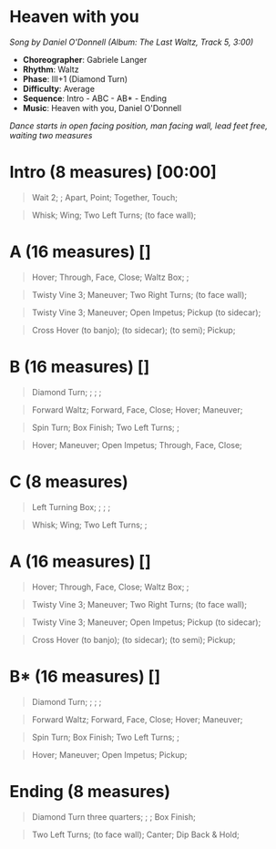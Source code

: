 # Heaven with you
*Song by Daniel O'Donnell (Album: The Last Waltz, Track 5, 3:00)*
 
* **Choreographer**: Gabriele Langer
* **Rhythm**: Waltz
* **Phase**: III+1 (Diamond Turn)
* **Difficulty**: Average
* **Sequence**: Intro - ABC - AB* - Ending
* **Music**: Heaven with you, Daniel O'Donnell
 
*Dance starts in open facing position, man facing wall, lead feet free, waiting two measures*
 
# Intro (8 measures) [00:00]

> Wait 2; ; Apart, Point; Together, Touch;

> Whisk; Wing; Two Left Turns; (to face wall);

# A (16 measures) []

> Hover; Through, Face, Close; Waltz Box; ;

> Twisty Vine 3; Maneuver; Two Right Turns; (to face wall);

> Twisty Vine 3; Maneuver; Open Impetus; Pickup (to sidecar);

> Cross Hover (to banjo); (to sidecar); (to semi); Pickup;

# B (16 measures) []

> Diamond Turn; ; ; ;

> Forward Waltz; Forward, Face, Close; Hover; Maneuver;

> Spin Turn; Box Finish; Two Left Turns; ;

> Hover; Maneuver; Open Impetus; Through, Face, Close;

# C (8 measures)

> Left Turning Box; ; ; ;

> Whisk; Wing; Two Left Turns; ;

# A (16 measures) []

> Hover; Through, Face, Close; Waltz Box; ;

> Twisty Vine 3; Maneuver; Two Right Turns; (to face wall);

> Twisty Vine 3; Maneuver; Open Impetus; Pickup (to sidecar);

> Cross Hover (to banjo); (to sidecar); (to semi); Pickup;

# B* (16 measures) []

> Diamond Turn; ; ; ;

> Forward Waltz; Forward, Face, Close; Hover; Maneuver;

> Spin Turn; Box Finish; Two Left Turns; ;

> Hover; Maneuver; Open Impetus; Pickup;

# Ending (8 measures)

> Diamond Turn three quarters; ; ; Box Finish;

> Two Left Turns; (to face wall); Canter; Dip Back & Hold;